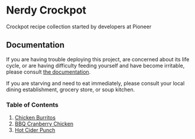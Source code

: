 Nerdy Crockpot
=============
Crockpot recipe collection started by developers at Pioneer

## Documentation
If you are having trouble deploying this project, are concerned about its life cycle, or are having difficulty feeding yourself and have become irritable, please consult [the documentation](Documentation.md). 

If you are starving and need to eat immediately, please consult your local dining establishment, grocery store, or soup kitchen.

### Table of Contents

1. [Chicken Burritos](ChickenBurritos.md)
2. [BBQ Cranberry Chicken](BbqCranberryChicken.md)
3. [Hot Cider Punch](HotCiderPunch.md)
